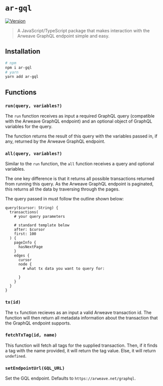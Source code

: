 # `ar-gql`

[![Version](https://img.shields.io/npm/v/ar-gql?style=flat&colorA=000000&colorB=000000)](https://www.npmjs.com/package/ar-gql)

> A JavaScript/TypeScript package that makes interaction with the Arweave GraphQL endpoint simple and easy.

## Installation

```sh
# npm
npm i ar-gql
# yarn
yarn add ar-gql
```

## Functions

### `run(query, variables?)`

The `run` function receives as input a required GraphQL query (compatible with the Arweave GraphQL endpoint) and an optional object of GraphQL variables for the query.

The function returns the result of this query with the variables passed in, if any, returned by the Arweave GraphQL endpoint.

### `all(query, variables?)`

Similar to the `run` function, the `all` function receives a query and optional variables.

The one key difference is that it returns all possible transactions returned from running this query. As the Arweave GraphQL endpoint is paginated, this returns all the data by traversing through the pages.

The query passed in must follow the outline shown below:

```
query($cursor: String) {
  transactions(
    # your query parameters
      
    # standard template below
    after: $cursor
    first: 100
  ) {
    pageInfo {
      hasNextPage
    }
    edges {
      cursor
      node {
        # what tx data you want to query for:
        
      }
    }
  }
}
```

### `tx(id)`

The `tx` function recieves as an input a valid Arweave transaction id. The function will then return all metadata information about the transaction that the GraphQL endpoint supports.

### `fetchTxTag(id, name)`

This function will fetch all tags for the supplied transaction. Then, if it finds a tag with the name provided, it will return the tag value. Else, it will return `undefined`.

### `setEndpointUrl(GQL_URL)`

Set the GQL endpoint. Defaults to `https://arweave.net/graphql`.